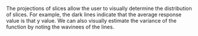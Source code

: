 

The projections of slices allow the user to visually determine the distribution
of slices. For example, the dark lines indicate that the average response value
is that y value. We can also visually estimate the variance of the function by
noting the wavinees of the lines.

